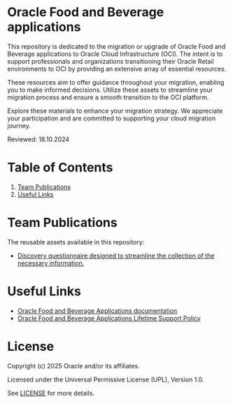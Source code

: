# Oracle Food and Beverage applications
 
This repository is dedicated to the migration or upgrade of Oracle Food and Beverage applications to Oracle Cloud Infrastructure (OCI). The intent is to support professionals and organizations transitioning their Oracle Retail environments to OCI by providing an extensive array of essential resources.

These resources aim to offer guidance throughout your migration, enabling you to make informed decisions. Utilize these assets to streamline your migration process and ensure a smooth transition to the OCI platform.

Explore these materials to enhance your migration strategy. We appreciate your participation and are committed to supporting your cloud migration journey.
 
Reviewed: 18.10.2024

# Table of Contents
 
1. [Team Publications](#team-publications)
2. [Useful Links](#useful-links)

# Team Publications

The reusable assets available in this repository:

 - [Discovery questionnaire designed to streamline the collection of the necessary information.](./food-beverage-discovery-questionnaire)

# Useful Links
 
- [Oracle Food and Beverage Applications documentation](https://docs.oracle.com/en/industries/food-beverage/index.html)
- [Oracle Food and Beverage Applications Lifetime Support Policy](https://www.oracle.com/us/assets/lifetime-support-applications-069216.pdf)

# License
 
Copyright (c) 2025 Oracle and/or its affiliates.
 
Licensed under the Universal Permissive License (UPL), Version 1.0.
 
See [LICENSE](https://github.com/oracle-devrel/technology-engineering/blob/main/LICENSE) for more details.
